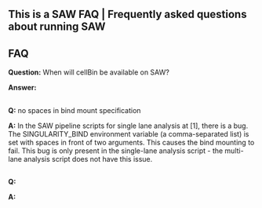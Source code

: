 ## This is a SAW FAQ | Frequently asked questions about running SAW

## FAQ
**Question:** When will cellBin be available on SAW?

**Answer:** 

##
**Q:** no spaces in bind mount specification

**A:** 
In the SAW pipeline scripts for single lane analysis at [1], there is a bug. The SINGULARITY_BIND environment variable (a comma-separated list) is set with spaces in front of two arguments. This causes the bind mounting to fail.
This bug is only present in the single-lane analysis script - the multi-lane analysis script does not have this issue.

##
**Q:** 

**A:**
##
